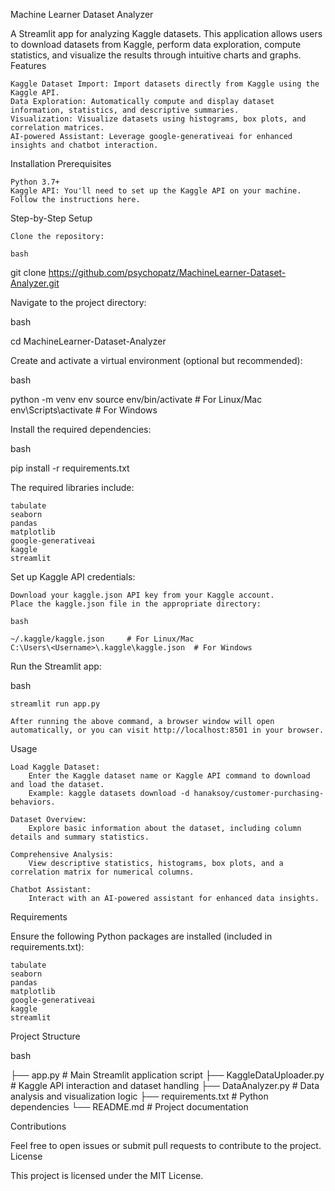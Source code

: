 Machine Learner Dataset Analyzer

A Streamlit app for analyzing Kaggle datasets. This application allows users to download datasets from Kaggle, perform data exploration, compute statistics, and visualize the results through intuitive charts and graphs.
Features

    Kaggle Dataset Import: Import datasets directly from Kaggle using the Kaggle API.
    Data Exploration: Automatically compute and display dataset information, statistics, and descriptive summaries.
    Visualization: Visualize datasets using histograms, box plots, and correlation matrices.
    AI-powered Assistant: Leverage google-generativeai for enhanced insights and chatbot interaction.

Installation
Prerequisites

    Python 3.7+
    Kaggle API: You'll need to set up the Kaggle API on your machine. Follow the instructions here.

Step-by-Step Setup

    Clone the repository:

    bash

git clone https://github.com/psychopatz/MachineLearner-Dataset-Analyzer.git

Navigate to the project directory:

bash

cd MachineLearner-Dataset-Analyzer

Create and activate a virtual environment (optional but recommended):

bash

python -m venv env
source env/bin/activate    # For Linux/Mac
env\Scripts\activate       # For Windows

Install the required dependencies:

bash

pip install -r requirements.txt

The required libraries include:

    tabulate
    seaborn
    pandas
    matplotlib
    google-generativeai
    kaggle
    streamlit

Set up Kaggle API credentials:

    Download your kaggle.json API key from your Kaggle account.
    Place the kaggle.json file in the appropriate directory:

    bash

    ~/.kaggle/kaggle.json     # For Linux/Mac
    C:\Users\<Username>\.kaggle\kaggle.json  # For Windows

Run the Streamlit app:

bash

    streamlit run app.py

    After running the above command, a browser window will open automatically, or you can visit http://localhost:8501 in your browser.

Usage

    Load Kaggle Dataset:
        Enter the Kaggle dataset name or Kaggle API command to download and load the dataset.
        Example: kaggle datasets download -d hanaksoy/customer-purchasing-behaviors.

    Dataset Overview:
        Explore basic information about the dataset, including column details and summary statistics.

    Comprehensive Analysis:
        View descriptive statistics, histograms, box plots, and a correlation matrix for numerical columns.

    Chatbot Assistant:
        Interact with an AI-powered assistant for enhanced data insights.

Requirements

Ensure the following Python packages are installed (included in requirements.txt):

    tabulate
    seaborn
    pandas
    matplotlib
    google-generativeai
    kaggle
    streamlit

Project Structure

bash

├── app.py                  # Main Streamlit application script
├── KaggleDataUploader.py    # Kaggle API interaction and dataset handling
├── DataAnalyzer.py          # Data analysis and visualization logic
├── requirements.txt         # Python dependencies
└── README.md                # Project documentation

Contributions

Feel free to open issues or submit pull requests to contribute to the project.
License

This project is licensed under the MIT License.